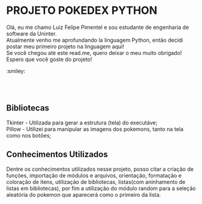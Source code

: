 <h1> PROJETO POKEDEX PYTHON </h1>

<p> Olá, eu me chamo Luiz Felipe Pimentel e sou estudante de engenharia de software da Uninter. <br> 
Atualmente venho me aprofundando la linguagem Python, então decidi postar meu primeiro projeto na linguagem aqui! <br>
Se você chegou até este read.me, quero deixar o meu muito obrigado! Espero que você goste do projeto! 
</p>  :smiley:

<br><br>

<h2> Bibliotecas </h2>

<p>
Tkinter - Utilizada para gerar a estrutura (tela) do executáve;<br>
Pillow - Utilizei para manipular as imagens dos pokemons, tanto na tela como nos botões; <br>
</p>

<h2> Conhecimentos Utilizados </h2>

<p> Dentre os conhecimentos utilizados nesse projeto, posso citar a criação de funções, importação de módulos e arquivos, orientação, formatação e coloração de itens, utilização de bibliotecas, listas(com aninhamento de listas em bibliotecas), por fim a utilização do módulo random para a seleção aleatória do pokemon que aparecerá como o primeiro da lista. </p>
